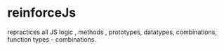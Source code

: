 # reinforceJs
repractices all JS logic , methods , prototypes, datatypes, combinations, function types - combinations.
